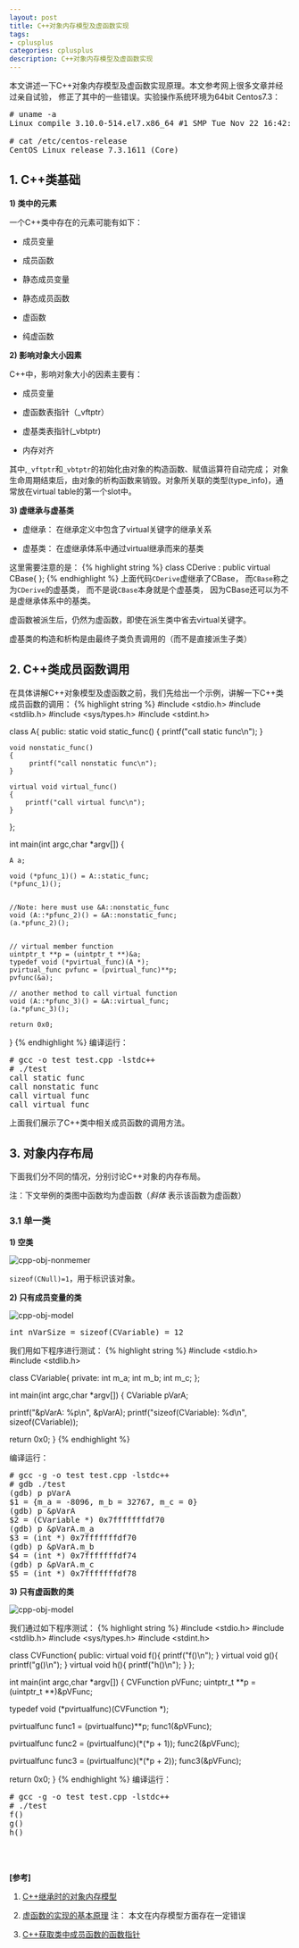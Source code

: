 ```yaml
---
layout: post
title: C++对象内存模型及虚函数实现
tags:
- cplusplus
categories: cplusplus
description: C++对象内存模型及虚函数实现
---
```


本文讲述一下C++对象内存模型及虚函数实现原理。本文参考网上很多文章并经过亲自试验， 修正了其中的一些错误。实验操作系统环境为64bit Centos7.3：

<!-- more -->
<pre>
# uname -a
Linux compile 3.10.0-514.el7.x86_64 #1 SMP Tue Nov 22 16:42:41 UTC 2016 x86_64 x86_64 x86_64 GNU/Linux

# cat /etc/centos-release
CentOS Linux release 7.3.1611 (Core) 
</pre>



## 1. C++类基础

**1) 类中的元素**


一个C++类中存在的元素可能有如下：

* 成员变量

* 成员函数

* 静态成员变量

* 静态成员函数

* 虚函数

* 纯虚函数


**2) 影响对象大小因素**

C++中，影响对象大小的因素主要有：

* 成员变量

* 虚函数表指针（_vftptr）

* 虚基类表指针(_vbtptr)

* 内存对齐

其中,```_vftptr```和```_vbtptr```的初始化由对象的构造函数、赋值运算符自动完成； 对象生命周期结束后，由对象的析构函数来销毁。对象所关联的类型(type_info)，通常放在virtual table的第一个slot中。

**3) 虚继承与虚基类**

* 虚继承： 在继承定义中包含了virtual关键字的继承关系

* 虚基类： 在虚继承体系中通过virtual继承而来的基类

这里需要注意的是：
{% highlight string %}
class CDerive : public virtual CBase{
};
{% endhighlight %}
上面代码```CDerive```虚继承了CBase， 而```CBase```称之为```CDerive```的虚基类， 而不是说```CBase```本身就是个虚基类， 因为CBase还可以为不是虚继承体系中的基类。

虚函数被派生后，仍然为虚函数，即使在派生类中省去virtual关键字。

虚基类的构造和析构是由最终子类负责调用的（而不是直接派生子类）


 

## 2. C++类成员函数调用

在具体讲解C++对象模型及虚函数之前，我们先给出一个示例，讲解一下C++类成员函数的调用：
{% highlight string %}
#include <stdio.h>
#include <stdlib.h>
#include <sys/types.h>
#include <stdint.h>


class A{
public:
    static void static_func()
    {
         printf("call static func\n");
    }

    void nonstatic_func()
    {
         printf("call nonstatic func\n");
    }

    virtual void virtual_func()
    {
        printf("call virtual func\n");
    }
};


int main(int argc,char *argv[])
{

    A a;

    void (*pfunc_1)() = A::static_func;
    (*pfunc_1)();


    //Note: here must use &A::nonstatic_func
    void (A::*pfunc_2)() = &A::nonstatic_func;
    (a.*pfunc_2)();


    // virtual member function
    uintptr_t **p = (uintptr_t **)&a;
    typedef void (*pvirtual_func)(A *);
    pvirtual_func pvfunc = (pvirtual_func)**p;
    pvfunc(&a);

    // another method to call virtual function
    void (A::*pfunc_3)() = &A::virtual_func;
    (a.*pfunc_3)();

    return 0x0;
}
{% endhighlight %}
编译运行：
<pre>
# gcc -o test test.cpp -lstdc++
# ./test
call static func
call nonstatic func
call virtual func
call virtual func
</pre>

上面我们展示了C++类中相关成员函数的调用方法。

## 3. 对象内存布局
下面我们分不同的情况，分别讨论C++对象的内存布局。

注：下文举例的类图中函数均为虚函数（*斜体* 表示该函数为虚函数）

### 3.1 单一类

**1) 空类**

![cpp-obj-nonmemer](https://ivanzz1001.github.io/records/assets/img/cplusplus/cpp_object_nonmember.jpg)

```sizeof(CNull)=1```，用于标识该对象。

**2) 只有成员变量的类**

![cpp-obj-model](https://ivanzz1001.github.io/records/assets/img/cplusplus/cpp_object_model_figure2.jpg)

<pre>
int nVarSize = sizeof(CVariable) = 12
</pre>

我们用如下程序进行测试：
{% highlight string %}
#include <stdio.h>
#include <stdlib.h>


class CVariable{
private:
   int m_a;
   int m_b;
   int m_c;
};

int main(int argc,char *argv[])
{
   CVariable pVarA;

   printf("&pVarA: %p\n", &pVarA);
   printf("sizeof(CVariable): %d\n", sizeof(CVariable));

   return 0x0;
}
{% endhighlight %}

编译运行：
<pre>
# gcc -g -o test test.cpp -lstdc++
# gdb ./test
(gdb) p pVarA
$1 = {m_a = -8096, m_b = 32767, m_c = 0}
(gdb) p &pVarA
$2 = (CVariable *) 0x7fffffffdf70
(gdb) p &pVarA.m_a
$3 = (int *) 0x7fffffffdf70
(gdb) p &pVarA.m_b
$4 = (int *) 0x7fffffffdf74
(gdb) p &pVarA.m_c
$5 = (int *) 0x7fffffffdf78
</pre>


**3) 只有虚函数的类**

![cpp-obj-model](https://ivanzz1001.github.io/records/assets/img/cplusplus/cpp_object_model_figure3.jpg)

我们通过如下程序测试：
{% highlight string %}
#include <stdio.h>
#include <stdlib.h>
#include <sys/types.h>
#include <stdint.h>

class CVFunction{
public:
   virtual void f(){ printf("f()\n"); }
   virtual void g(){ printf("g()\n"); }
   virtual void h(){ printf("h()\n"); }
};

int main(int argc,char *argv[])
{
   CVFunction pVFunc;
   uintptr_t **p = (uintptr_t **)&pVFunc;

 
   typedef void (*pvirtualfunc)(CVFunction *);

   pvirtualfunc func1 = (pvirtualfunc)**p;
   func1(&pVFunc);

   pvirtualfunc func2 = (pvirtualfunc)(*(*p + 1));
   func2(&pVFunc);

   pvirtualfunc func3 = (pvirtualfunc)(*(*p + 2));
   func3(&pVFunc);
  
   return 0x0;
}
{% endhighlight %}
编译运行：
<pre>
# gcc -g -o test test.cpp -lstdc++
# ./test
f()
g()
h()
</pre>








<br />
<br />

**[参考]**

1. [C++继承时的对象内存模型](https://www.cnblogs.com/haoyul/p/7287719.html)

2. [虚函数的实现的基本原理](https://www.cnblogs.com/malecrab/p/5572730.html) 注： 本文在内存模型方面存在一定错误

3. [C++获取类中成员函数的函数指针](https://blog.csdn.net/tingzhushaohua/article/details/76512298)

<br />
<br />
<br />






